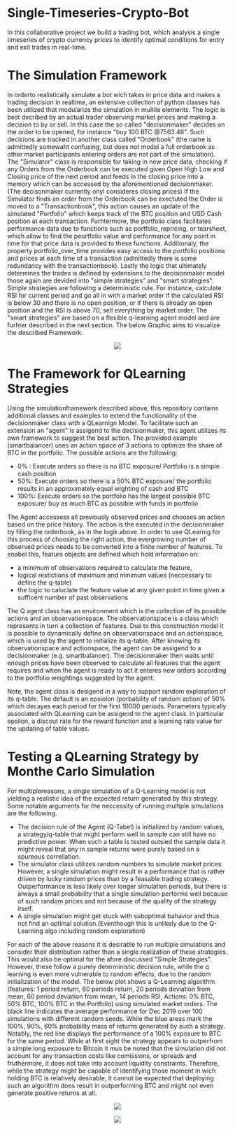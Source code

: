 # Single-Timeseries-Crypto-Bot
In this collaborative project we build a trading bot, which analysis a single timeseries of crypto currency prices to identify optimal conditions for entry and exit trades in real-time.

# The Simulation Framework
In orderto realistically simulate a bot wich takes in price data and makes a trading decision in realtime, an extensive collection of python classes has been utilized that modularize the simulation in multile elements. The logic is best decribed by an actual trader observing market prices and making a decision to by or sell. In this case the so called "decisionmaker" decides on the order to be opened, for instance "buy 100 BTC @7563.48". Such decisions are tracked in another class called "Orderbook" (the name is admittedly somewaht confusing, but does not model a full orderbook as other market participants entering orders are not part of the simulation). The "Simulator" class is responsible for taking in new price data, checking if any Orders from the Orderbook can be executed given Open High Low and Closing price of the next period and feeds in the closing price into a memory which can be accessed by the aforementioned decisionmaker. (The decisonmaker currently onyl consideres closing prices)
If the Simulator finds an order from the Orderbook can be exectuted the Order is moved to a "Transactionbook", this action causes an update of the simulated "Portfolio" which keeps track of the BTC position and USD Cash position at each transaction. Furhtermore, the portfolio class facilitates performance data due to functions such as portfolio_repricing, or tearsheet, which allow to find the peortfolio value and performance for any point in time for that price data is provided to these functions. Additionaly, the property portfolio_over_time provides easy access to the portfolio positions and prices at each time of a transaction (admittedly there is some redundancy with the transactionbook).
Lastly the logic that ultimately determines the trades is defined by extensions to the decisionmaker model those again are devided into "simple strategies" and "smart strategies". Simple strategies are following a deterministic rule. For instance, calculate RSI for current period and go all in with a market order if the calculated RSI is below 30 and there is no open position, or if there is already an open position and the RSI is above 70, sell everything by market order.
The "smart strategies" are based on a flexible q-learning agent model and are furhter described in the next section. The below Graphic aims to visualize the described Framework.


<p align="center"><img src="https://github.com/Tobias-Mann/Single-Timeseries-Crypto-Bot/blob/main/Images/Smart%20Data.png?raw=true" /></p>

# The Framework for QLearning Strategies
Using the simulationframework described above, this repository contains additional classes and examples to extend the functionality of the decisionmaker class with a QLearnign Model. To facilitate such an extension an "agent" is assigend to the decisionmaker, this agent utilizes its own framework to suggest the best action. The provided example (smartbalancer) uses an action space of 3 actions to optimize the share of BTC in the portfolio. The possible actions are the following:

- 0% : Execute orders so there is no BTC exposure/ Portfolio is a simple cash position
- 50%: Execute orders so there is a 50% BTC exposure/ the portfolio results in an approximately equal wighting of cash and BTC
- 100%: Execute orders so the portfolio has the largest possible BTC exposure/ buy as much BTC as possible with funds in portfolio

The Agent accessess all previously observed prices and chooses an action based on the price history. The action is the executed in the decisionmaker by filling the orderbook, as in the logik above. In order to use QLearnig for this process of choosing the right action, the evergrowing number of observed prices needs to be converted into a finite number of features. To enabel this, feature objects are defined which hold information on:
- a minimum of observations required to calculate the feature, 
- logical restictions of maximum and minimum values (neccessary to define the q-table)
- the logic to caluclate the feature value at any given point in time given a sufficent number of past observations

The Q agent class has an environment which is the collection of its possible actions and an observationspace. The observationspace is a class which represents in turn a collection of features. Due to this construction model it is possible to dynamically define an observationspace and an actionspace, which is used by the agent to initialize its q-table.
After knowing its observationspace and actionspace, the agent can be assigend to a decisionmaker (e.g. smartbalancer). The decisionmaker then waits until enough prices have been observed to calculate all features that the agent requires and when the agent is ready to act it enteres new orders according to the portfolio weightings suggested by the agent.

Note, the agent class is desigend in a way to support random exploration of its q-table. The default is an epsiolon (porbability of random action) of 50% which decayes each period for the first 10000 periods. Parameters typically associated with QLearning can be assigend to the agent class. in particular epsilon, a discout rate for the reward function and a learning rate value for the updating of table values.


# Testing a QLearning Strategy by Monthe Carlo Simulation

For multiplereasons, a single simulation of a Q-Learning model is not yielding a realistic idea of the expected return generated by this strategy. Some notable arguments for the neccessity of running multiple simulations are the following.

- The decision rule of the Agent (Q-Tabel) is initialized by random values, a strategy/q-table that might perform well in sample can still have no predictive power. When such a table is tested outsied the sample data it might reveal that any in sample returns were purely based on a spureous correllation.
- The simulator class utilizes random numbers to simulate market prices. However, a single simulation might result in a performance that is rather driven by lucky random prices than by a feasable trading strategy. Outperformance is less likely over longer simulation periods, but there is always a small probability that a single simulation performs well because of such random prices and not because of the quality of the strategy itself.
- A single simulation might get stuck with suboptimal bahavior and thus not find an optimal solution.(Eventhough this is unlikely due to the Q-Learning algo including random exploration)

For each of the above reasons it is desirable to run multiple simulations and consider their distribution rather than a single realization of these strategies. This would also be optimal for the afore discussed "Simple Strategies". However, these follow a purely deterministic decision rule, while the q learning is even more vulnerable to random effects, due to the random initialization of the model.
The below plot shows a Q-Learning algorithm (features: 1 period return, 60 periods return, 20 periods deviation from mean, 60 period deviation from mean, 14 periods RSI, Actions: 0% BTC, 50% BTC, 100% BTC in the Portfolio) using simulated market orders. The black line indicates the average performance for Dec 2019 over 100 simulations with different random seeds. While the blue areas mark the 100%, 90%, 60% probability mass of returns generated by such a strategy. Notably, the red line displays the performance of a 100% exposure to BTC for the same period. While at first sight the strategy appears to outperfrom a simple long exposure to Bitcoin it mus be noted that the simulation did not account for any transaction costs like comissions, or spreads and fruthermore, it does not take into account liquidity constraints. Therefore, while the strategy might be capable of identifying those moment in wich holding BTC is relatively desirable, it cannot be expected that deploying such an algorithm does result in outperforming BTC and might not even generate positive returns at all.
<p align="center"><img src="https://github.com/Tobias-Mann/Single-Timeseries-Crypto-Bot/blob/main/SDA_2020_St_Gallen_CryptoBot/SDA_2020_St_Gallen_07_MonteCarloVis/MonteCarloDistribution.png?raw=true" /></p>
<p align="center"><img src="https://github.com/Tobias-Mann/Single-Timeseries-Crypto-Bot/blob/main/Images/Nov17.png?raw=true" /></p>
